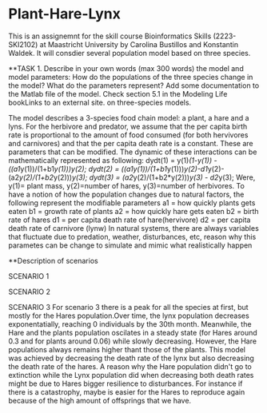 # Plant-Hare-Lynx
This is an assignemnt for the skill course Bioinformatics Skills (2223-SKI2102) at Maastricht University by Carolina Bustillos and Konstantin Waldek.
It will consdier several population model based on three species.


**TASK 1. Describe in your own words (max 300 words) the model and model parameters: How do the populations of the three species change in the model? What do the parameters represent? Add some documentation to the Matlab file of the model. Check section 5.1 in the Modeling Life bookLinks to an external site. on three-species models.

The model describes a 3-species food chain model: a plant, a hare and a lyns. For the herbivore and predator, we assume that the per capita birth rate is proportional to the amount of food consumed (for both hervivores and carnivores) and that the per capita death rate is a constant. These are parameters that can be modified. The dynamic of these interactions can be mathematically represented as following: 
dydt(1) = y(1)*(1-y(1)) - ((a1*y(1))/(1+b1*y(1)))*y(2); 
dydt(2) = ((a1*y(1))/(1+b1*y(1)))*y(2)-d1*y(2)-(a2*y(2)/(1+b2*y(2)))*y(3);
dydt(3) = (a2*y(2)/(1+b2*y(2)))*y(3) - d2*y(3);
Were, y(1)= plant mass, y(2)=number of hares, y(3)=number of herbivores. To have a notion of how the population changes due to natural factors, the following represent the modifiable parameters
a1 = how quickly plants gets eaten
b1 = growth rate of plants
a2 = how quickly hare gets eaten
b2 = birth rate of hares
d1 = per capita death rate of hare(hervivore)
d2 = per capita death rate of carnivore (lynw)
In natural systems, there are always variables that fluctuate due to predation, weather, disturbances, etc, reason why this parametes can be change to simulate and mimic what realistically happen 

**Description of scenarios

SCENARIO 1




SCENARIO 2



SCENARIO 3
For scenario 3 there is a peak for all the species at first, but mostly for the Hares population.Over time, the lynx population decreases exponentatially, reaching 0 individuals by the 30th month. Meanwhile, the Hare and the plants population oscilates in a steady state (for Hares around 0.3 and for plants around 0.06) while slowly decreasing. However, the Hare populations always remains higher thant those of the plants. This model was achieved by decreasing the death rate of the lynx but also decreasing the death rate of the hares. A reason why the Hare population didn't go to extinction while the Lynx population did when decreasing both death rates might be due to Hares bigger resilience to disturbances. For instance if there is a catastrophy, maybe is easier for the Hares to reproduce again because of the high amount of offsprings that we have. 



